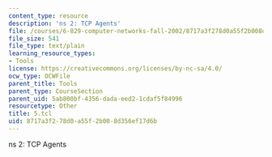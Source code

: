 ```yaml
---
content_type: resource
description: 'ns 2: TCP Agents'
file: /courses/6-829-computer-networks-fall-2002/8717a3f278d0a55f2b008d356ef17d6b_5.tcl
file_size: 541
file_type: text/plain
learning_resource_types:
- Tools
license: https://creativecommons.org/licenses/by-nc-sa/4.0/
ocw_type: OCWFile
parent_title: Tools
parent_type: CourseSection
parent_uid: 5ab800bf-4356-dada-eed2-1cdaf5f84996
resourcetype: Other
title: 5.tcl
uid: 8717a3f2-78d0-a55f-2b00-8d356ef17d6b
---
```

ns 2: TCP Agents